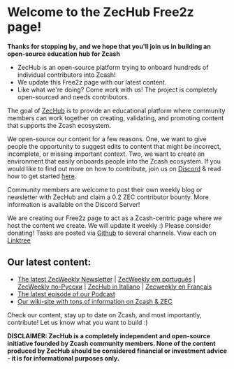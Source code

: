 # Welcome to the ZecHub Free2z page! 

**Thanks for stopping by, and we hope that you'll join us in building an open-source education hub for Zcash**

- ZecHub is an open-source platform trying to onboard hundreds of individual contributors into Zcash!
- We update this Free2z page with our latest content.
- Like what we're doing? Come work with us! The project is completely open-sourced and needs contributors.

The goal of [ZecHub](http://zechub.xyz) is to provide an educational platform where community members can work together on creating, validating, and promoting content that supports the Zcash ecosystem.

We open-source our content for a few reasons. One, we want to give people the opportunity to suggest edits to content that might be incorrect, incomplete, or missing important context. Two, we want to create an environment that easily onboards people into the Zcash ecosystem. If you would like to find out more on how to contribute, join us on [Discord](https://discord.gg/zcash) & read how to get started [here](https://wiki.zechub.xyz/contribute).

Community members are welcome to post their own weekly blog or newsletter with ZecHub and claim a 0.2 ZEC contributor bounty. More information is available on the Discord Server!

We are creating our Free2z page to act as a Zcash-centric page where we host the content we create. We will update it weekly :) Please consider donating!
Tasks are posted via [Github](https://github.com/zechub/zechub/issues) to several channels. View each on [Linktree](https://linktr.ee/zechub)


## Our latest content:

- [The latest ZecWeekly Newsletter](https://zechub.substack.com/p/zecweekly-39) | [ZecWeekly em português](https://zechubrazil.substack.com/p/zecweekly-39) | [ZecWeekly по-Русски](https://ruzcash.substack.com/p/zcash-39) | [ZecHub in Italiano](https://zechubit.substack.com/p/zecweekly-39) | [Zecweekly en Français](https://zcashfr.io/2023/04/25/bienvenue-a-zecweekly/)
- [The latest episode of our Podcast](https://www.youtube.com/watch?v=ILdMTGtVOD4)
- [Our wiki-site with tons of information on Zcash & ZEC](https://wiki.zechub.xyz/)

Check our content, stay up to date on Zcash, and most importantly, contribute! Let us know what you want to build :)

**DISCLAIMER: ZecHub is a completely independent and open-source initiative founded by Zcash community members. None of the content produced by ZecHub should be considered financial or investment advice - it is for informational purposes only.**

